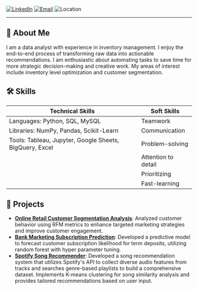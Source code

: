 [![LinkedIn](https://img.shields.io/badge/LinkedIn-Connect-blue?logo=linkedin)](https://linkedin.com/in/aykut-avci)
[![Email](https://img.shields.io/badge/Email-Contact-red?logo=gmail)](mailto:aykutavci89@gmail.com)
![Location](https://img.shields.io/badge/Location-Berlin%2C%20Germany-lightgrey?logo=googlemaps)

---

## 📝 About Me

I am a data analyst with experience in inventory management. I enjoy the end-to-end process of transforming raw data into actionable recommendations. I am enthusiastic about automating tasks to save time for more strategic decision-making and creative work. My areas of interest include inventory level optimization and customer segmentation.

## 🛠️ Skills

| **Technical Skills**                                   | **Soft Skills**              |
|--------------------------------------------------------|------------------------------|
| Languages: Python, SQL, MySQL                          | Teamwork                     |
| Libraries: NumPy, Pandas, Scikit-Learn                 | Communication                |
| Tools: Tableau, Jupyter, Google Sheets, BigQuery, Excel| Problem-solving              |
|                                                        | Attention to detail           |
|                                                        | Prioritizing                 |
|                                                        | Fast-learning                |

## 🌟 Projects

- **[Online Retail Customer Segmentation Analysis](https://github.com/aykut-avci/online-retail-customer-segmentation-analysis)**: Analyzed customer behavior using RFM metrics to enhance targeted marketing strategies and improve customer engagement.
- **[Bank Marketing Subscription Prediction](https://github.com/aykut-avci/bank-marketing-subscription-prediction)**: Developed a predictive model to forecast customer subscription likelihood for term deposits, utilizing random forest with hyper parameter tuning.
- **[Spotify Song Recommender](https://github.com/aykut-avci/spotify-song-recommender)**: Developed a song recommendation system that utilizes Spotify's API to collect diverse audio features from tracks and searches genre-based playlists to build a comprehensive dataset. Implements K-means clustering for song similarity analysis and provides tailored recommendations based on user input.
